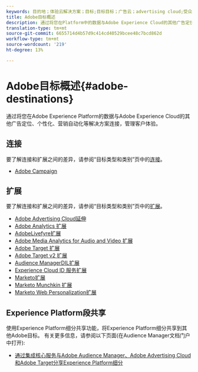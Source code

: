 ```yaml
---
keywords: 目的地；体验云解决方案；目标;目标目标；广告云；advertising cloud;受众经理；adobe目标目标；目标;受众管理器目标；
title: Adobe目标概述
description: 通过将您在Platform中的数据与Adobe Experience Cloud的其他广告定位、个性化、营销自动化等解决方案相连，管理客户体验
translation-type: tm+mt
source-git-commit: 6655714d4b57d9c414cd40529bcee48c7bcd862d
workflow-type: tm+mt
source-wordcount: '219'
ht-degree: 13%

---
```



# Adobe目标概述{#adobe-destinations}

通过将您在Adobe Experience Platform的数据与Adobe Experience Cloud的其他广告定位、个性化、营销自动化等解决方案连接，管理客户体验。

## 连接

要了解连接和扩展之间的差异，请参阅“目标类型和类别”页中的[连接](../../destination-types.md#connections)。

- [Adobe Campaign](../email-marketing/adobe-campaign.md)

## 扩展

要了解连接和扩展之间的差异，请参阅“目标类型和类别”页中的[扩展](../../destination-types.md#extensions)。

- [Adobe Advertising Cloud延伸](../advertising/adobe-advertising-cloud.md)
- [Adobe Analytics 扩展](../analytics/adobe-analytics.md)
- [AdobeLivefyre扩展](../social/adobe-livefyre.md)
- [Adobe Media Analytics for Audio and Video 扩展](../analytics/adobe-video-analytics.md)
- [Adobe Target 扩展](../personalization/adobe-target.md)
- [Adobe Target v2 扩展](../personalization/adobe-target-v2.md)
- [Audience ManagerDIL扩展](../data-management/aam-dil-extension.md)
- [Experience Cloud ID 服务扩展](../personalization/adobe-ecid.md)
- [Marketo扩展](../email/marketo.md)
- [Marketo Munchkin 扩展](../email/marketo-munchkin.md)
- [Marketo Web Personalization扩展](../personalization/marketo-web-personalization.md)

## Experience Platform段共享

使用Experience Platform细分共享功能，将Experience Platform细分共享到其他Adobe目标。 有关更多信息，请参阅以下页面(在Audience Manager文档门户中打开):

- [通过集成核心服务与Adobe Audience Manager、Adobe Advertising Cloud和Adobe Target分享Experience Platform细分](https://experienceleague.adobe.com/docs/audience-manager/user-guide/implementation-integration-guides/integration-experience-platform/aam-aep-audience-sharing.html)